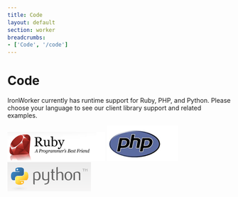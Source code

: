 ```yaml
---
title: Code
layout: default
section: worker
breadcrumbs:
- ['Code', '/code']
---
```


# Code

IronWorker currently has runtime support for Ruby, PHP, and Python. Please choose your language to see
our client library support and related examples.

[![Ruby](/images/ruby.png "Ruby")](/worker/code/ruby)
[![PHP](/images/php.png "PHP")](/worker/code/php)
[![Python](/images/python.png "Python")](/worker/code/python)


